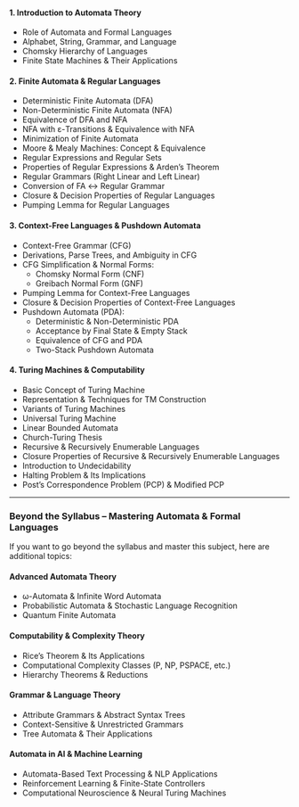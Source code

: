 #### **1. Introduction to Automata Theory**

- Role of Automata and Formal Languages
- Alphabet, String, Grammar, and Language
- Chomsky Hierarchy of Languages
- Finite State Machines & Their Applications

#### **2. Finite Automata & Regular Languages**

- Deterministic Finite Automata (DFA)
- Non-Deterministic Finite Automata (NFA)
- Equivalence of DFA and NFA
- NFA with ε-Transitions & Equivalence with NFA
- Minimization of Finite Automata
- Moore & Mealy Machines: Concept & Equivalence
- Regular Expressions and Regular Sets
- Properties of Regular Expressions & Arden’s Theorem
- Regular Grammars (Right Linear and Left Linear)
- Conversion of FA ↔ Regular Grammar
- Closure & Decision Properties of Regular Languages
- Pumping Lemma for Regular Languages

#### **3. Context-Free Languages & Pushdown Automata**

- Context-Free Grammar (CFG)
- Derivations, Parse Trees, and Ambiguity in CFG
- CFG Simplification & Normal Forms:
    - Chomsky Normal Form (CNF)
    - Greibach Normal Form (GNF)
- Pumping Lemma for Context-Free Languages
- Closure & Decision Properties of Context-Free Languages
- Pushdown Automata (PDA):
    - Deterministic & Non-Deterministic PDA
    - Acceptance by Final State & Empty Stack
    - Equivalence of CFG and PDA
    - Two-Stack Pushdown Automata

#### **4. Turing Machines & Computability**

- Basic Concept of Turing Machine
- Representation & Techniques for TM Construction
- Variants of Turing Machines
- Universal Turing Machine
- Linear Bounded Automata
- Church-Turing Thesis
- Recursive & Recursively Enumerable Languages
- Closure Properties of Recursive & Recursively Enumerable Languages
- Introduction to Undecidability
- Halting Problem & Its Implications
- Post’s Correspondence Problem (PCP) & Modified PCP

---

### **Beyond the Syllabus – Mastering Automata & Formal Languages**

If you want to go beyond the syllabus and master this subject, here are additional topics:

#### **Advanced Automata Theory**

- ω-Automata & Infinite Word Automata
- Probabilistic Automata & Stochastic Language Recognition
- Quantum Finite Automata

#### **Computability & Complexity Theory**

- Rice’s Theorem & Its Applications
- Computational Complexity Classes (P, NP, PSPACE, etc.)
- Hierarchy Theorems & Reductions

#### **Grammar & Language Theory**

- Attribute Grammars & Abstract Syntax Trees
- Context-Sensitive & Unrestricted Grammars
- Tree Automata & Their Applications

#### **Automata in AI & Machine Learning**

- Automata-Based Text Processing & NLP Applications
- Reinforcement Learning & Finite-State Controllers
- Computational Neuroscience & Neural Turing Machines